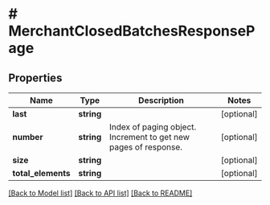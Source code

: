 # # MerchantClosedBatchesResponsePage

## Properties

Name | Type | Description | Notes
------------ | ------------- | ------------- | -------------
**last** | **string** |  | [optional]
**number** | **string** | Index of paging object. Increment to get new pages of response. | [optional]
**size** | **string** |  | [optional]
**total_elements** | **string** |  | [optional]

[[Back to Model list]](../../README.md#models) [[Back to API list]](../../README.md#endpoints) [[Back to README]](../../README.md)
